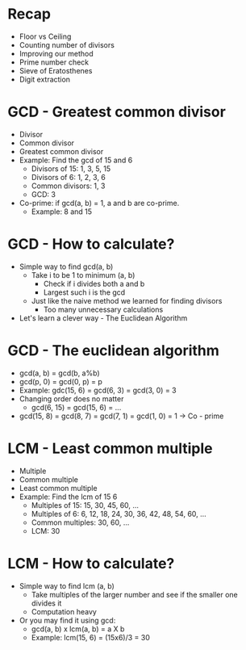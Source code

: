 # Recap

- Floor vs Ceiling
- Counting number of divisors
- Improving our method
- Prime number check
- Sieve of Eratosthenes
- Digit extraction

# GCD - Greatest common divisor

- Divisor
- Common divisor
- Greatest common divisor
- Example: Find the gcd of 15 and 6
  - Divisors of 15: 1, 3, 5, 15
  - Divisors of 6: 1, 2, 3, 6
  - Common divisors: 1, 3
  - GCD: 3
- Co-prime: if gcd(a, b) = 1, a and b are co-prime.
  - Example: 8 and 15

# GCD - How to calculate?

- Simple way to find gcd(a, b)
  - Take i to be 1 to minimum (a, b)
    - Check if i divides both a and b
    - Largest such i is the gcd
  - Just like the naive method we learned for finding divisors
    - Too many unnecessary calculations
- Let's learn a clever way - The Euclidean Algorithm

# GCD - The euclidean algorithm

- gcd(a, b) = gcd(b, a%b)
- gcd(p, 0) = gcd(0, p) = p
- Example: gdc(15, 6) = gcd(6, 3) = gcd(3, 0) = 3
- Changing order does no matter
  - gcd(6, 15) = gcd(15, 6) = ...
- gcd(15, 8) = gcd(8, 7) = gcd(7, 1) = gcd(1, 0) = 1 -> Co - prime

# LCM - Least common multiple

- Multiple
- Common multiple
- Least common multiple
- Example: Find the lcm of 15 6
  - Multiples of 15: 15, 30, 45, 60, ...
  - Multiples of 6: 6, 12, 18, 24, 30, 36, 42, 48, 54, 60, ...
  - Common multiples: 30, 60, ...
  - LCM: 30

# LCM - How to calculate?

- Simple way to find lcm (a, b)
  - Take multiples of the larger number and see if the smaller one divides it
  - Computation heavy
- Or you may find it using gcd:
  - gcd(a, b) x lcm(a, b) = a X b
  - Example: lcm(15, 6) = (15x6)/3 = 30
